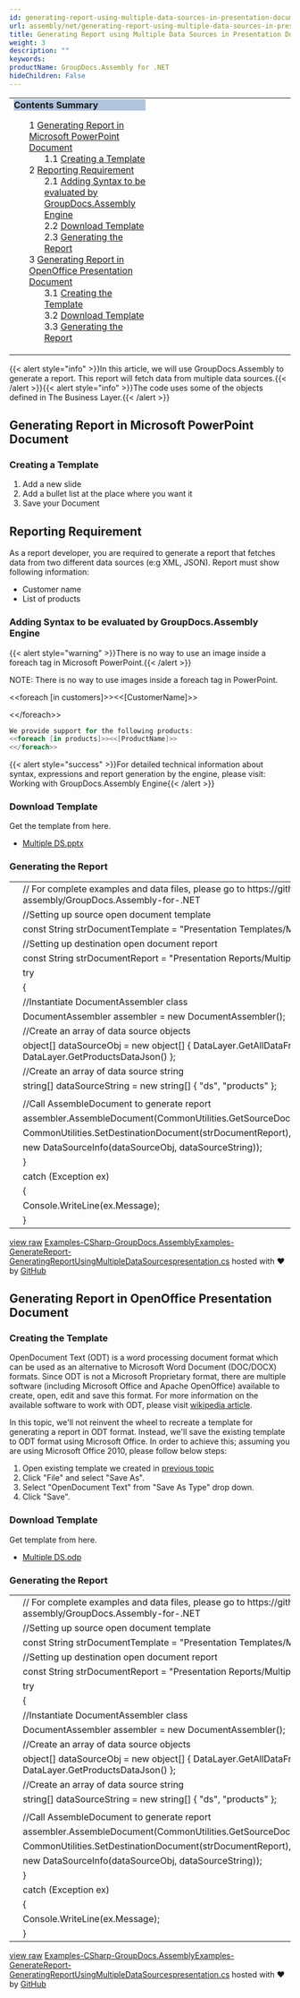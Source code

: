 ```yaml
---
id: generating-report-using-multiple-data-sources-in-presentation-document
url: assembly/net/generating-report-using-multiple-data-sources-in-presentation-document
title: Generating Report using Multiple Data Sources in Presentation Document
weight: 3
description: ""
keywords: 
productName: GroupDocs.Assembly for .NET
hideChildren: False
---
```

<table class="sectionMacro" border="0" cellpadding="5" cellspacing="0" width="100%"><tbody><tr><td valign="top" width="50%"><div class="panel" style="border-top-width: 1px; border-right-width: 1px; border-bottom-width: 1px; border-left-width: 1px;"><div class="panelHeader" style="border-bottom-width: 1px; background-color: rgb(176, 196, 222);"><b>Contents Summary</b></div><div class="panelContent"><style type="text/css">div.rbtoc1590388625423 { padding-top: 0px; padding-right: 0px; padding-bottom: 0px; padding-left: 0px; }div.rbtoc1590388625423 ul { list-style-type: none; list-style-image: none; margin-left: 0px; }div.rbtoc1590388625423 li { margin-left: 0px; padding-left: 0px; }</style><div class="toc rbtoc1590388625423"><ul class="toc-indentation"><li><span class="TOCOutline">1</span> <a href="#GeneratingReportusingMultipleDataSourcesinPresentationDocument-GeneratingReportinMicrosoftPowerPointDocument">Generating Report in Microsoft PowerPoint Document</a><ul class="toc-indentation"><li><span class="TOCOutline">1.1</span> <a href="#GeneratingReportusingMultipleDataSourcesinPresentationDocument-CreatingaTemplate">Creating a Template</a></li></ul></li><li><span class="TOCOutline">2</span> <a href="#GeneratingReportusingMultipleDataSourcesinPresentationDocument-ReportingRequirement">Reporting Requirement</a><ul class="toc-indentation"><li><span class="TOCOutline">2.1</span> <a href="#GeneratingReportusingMultipleDataSourcesinPresentationDocument-AddingSyntaxtobeevaluatedbyGroupDocs.AssemblyEngine">Adding Syntax to be evaluated by GroupDocs.Assembly Engine</a></li><li><span class="TOCOutline">2.2</span> <a href="#GeneratingReportusingMultipleDataSourcesinPresentationDocument-DownloadTemplate">Download Template</a></li><li><span class="TOCOutline">2.3</span> <a href="#GeneratingReportusingMultipleDataSourcesinPresentationDocument-GeneratingtheReport">Generating the Report</a></li></ul></li><li><span class="TOCOutline">3</span> <a href="#GeneratingReportusingMultipleDataSourcesinPresentationDocument-GeneratingReportinOpenOfficePresentationDocument">Generating Report in OpenOffice Presentation Document</a><ul class="toc-indentation"><li><span class="TOCOutline">3.1</span> <a href="#GeneratingReportusingMultipleDataSourcesinPresentationDocument-CreatingtheTemplate">Creating the Template</a></li><li><span class="TOCOutline">3.2</span> <a href="#GeneratingReportusingMultipleDataSourcesinPresentationDocument-DownloadTemplate.1">Download Template</a></li><li><span class="TOCOutline">3.3</span> <a href="#GeneratingReportusingMultipleDataSourcesinPresentationDocument-GeneratingtheReport.1">Generating the Report</a></li></ul></li></ul></div></div></div></td><td valign="top" width="15%">&nbsp;</td><td valign="top" width="35%">&nbsp;</td></tr></tbody></table>

{{< alert style="info" >}}In this article, we will use GroupDocs.Assembly to generate a report. This report will fetch data from multiple data sources.{{< /alert >}}{{< alert style="info" >}}The code uses some of the objects defined in The Business Layer.{{< /alert >}}

## Generating Report in Microsoft PowerPoint Document

### Creating a Template

1.  Add a new slide
2.  Add a bullet list at the place where you want it
3.  Save your Document

## Reporting Requirement

As a report developer, you are required to generate a report that fetches data from two different data sources (e:g XML, JSON). Report must show following information:

*   Customer name
*   List of products

### Adding Syntax to be evaluated by GroupDocs.Assembly Engine

{{< alert style="warning" >}}There is no way to use an image inside a foreach tag in Microsoft PowerPoint.{{< /alert >}}

NOTE: There is no way to use images inside a foreach tag in PowerPoint.

<<foreach \[in customers\]>><<\[CustomerName\]>>

<</foreach\>>

```csharp
We provide support for the following products:
<<foreach [in products]>><<[ProductName]>>
<</foreach>>

```

{{< alert style="success" >}}For detailed technical information about syntax, expressions and report generation by the engine, please visit: Working with GroupDocs.Assembly Engine{{< /alert >}}

### Download Template

Get the template from here.

*   [Multiple DS.pptx](https://github.com/groupdocs-assembly/GroupDocs.Assembly-for-.NET/blob/master/Examples/Data/Source/Presentation%20Templates/Multiple%20DS.pptx?raw=true)

### Generating the Report

<table class="highlight tab-size js-file-line-container" data-tab-size="8" data-paste-markdown-skip=""><tbody><tr><td id="file-examples-csharp-groupdocs-assemblyexamples-generatereport-generatingreportusingmultipledatasourcespresentation-cs-L1" class="blob-num js-line-number" data-line-number="1"></td><td id="file-examples-csharp-groupdocs-assemblyexamples-generatereport-generatingreportusingmultipledatasourcespresentation-cs-LC1" class="blob-code blob-code-inner js-file-line"><span class="pl-c"><span class="pl-c">//</span> For complete examples and data files, please go to https://github.com/groupdocs-assembly/GroupDocs.Assembly-for-.NET</span></td></tr><tr><td id="file-examples-csharp-groupdocs-assemblyexamples-generatereport-generatingreportusingmultipledatasourcespresentation-cs-L2" class="blob-num js-line-number" data-line-number="2"></td><td id="file-examples-csharp-groupdocs-assemblyexamples-generatereport-generatingreportusingmultipledatasourcespresentation-cs-LC2" class="blob-code blob-code-inner js-file-line"><span class="pl-c"><span class="pl-c">//</span>Setting up source open document template</span></td></tr><tr><td id="file-examples-csharp-groupdocs-assemblyexamples-generatereport-generatingreportusingmultipledatasourcespresentation-cs-L3" class="blob-num js-line-number" data-line-number="3"></td><td id="file-examples-csharp-groupdocs-assemblyexamples-generatereport-generatingreportusingmultipledatasourcespresentation-cs-LC3" class="blob-code blob-code-inner js-file-line"><span class="pl-k">const</span> <span class="pl-en">String</span> <span class="pl-smi">strDocumentTemplate</span> <span class="pl-k">=</span> <span class="pl-s"><span class="pl-pds">"</span>Presentation Templates/Multiple DS.pptx<span class="pl-pds">"</span></span>;</td></tr><tr><td id="file-examples-csharp-groupdocs-assemblyexamples-generatereport-generatingreportusingmultipledatasourcespresentation-cs-L4" class="blob-num js-line-number" data-line-number="4"></td><td id="file-examples-csharp-groupdocs-assemblyexamples-generatereport-generatingreportusingmultipledatasourcespresentation-cs-LC4" class="blob-code blob-code-inner js-file-line"><span class="pl-c"><span class="pl-c">//</span>Setting up destination open document report</span></td></tr><tr><td id="file-examples-csharp-groupdocs-assemblyexamples-generatereport-generatingreportusingmultipledatasourcespresentation-cs-L5" class="blob-num js-line-number" data-line-number="5"></td><td id="file-examples-csharp-groupdocs-assemblyexamples-generatereport-generatingreportusingmultipledatasourcespresentation-cs-LC5" class="blob-code blob-code-inner js-file-line"><span class="pl-k">const</span> <span class="pl-en">String</span> <span class="pl-smi">strDocumentReport</span> <span class="pl-k">=</span> <span class="pl-s"><span class="pl-pds">"</span>Presentation Reports/Multiple DS.pptx<span class="pl-pds">"</span></span>;</td></tr><tr><td id="file-examples-csharp-groupdocs-assemblyexamples-generatereport-generatingreportusingmultipledatasourcespresentation-cs-L6" class="blob-num js-line-number" data-line-number="6"></td><td id="file-examples-csharp-groupdocs-assemblyexamples-generatereport-generatingreportusingmultipledatasourcespresentation-cs-LC6" class="blob-code blob-code-inner js-file-line"><span class="pl-k">try</span></td></tr><tr><td id="file-examples-csharp-groupdocs-assemblyexamples-generatereport-generatingreportusingmultipledatasourcespresentation-cs-L7" class="blob-num js-line-number" data-line-number="7"></td><td id="file-examples-csharp-groupdocs-assemblyexamples-generatereport-generatingreportusingmultipledatasourcespresentation-cs-LC7" class="blob-code blob-code-inner js-file-line">{</td></tr><tr><td id="file-examples-csharp-groupdocs-assemblyexamples-generatereport-generatingreportusingmultipledatasourcespresentation-cs-L8" class="blob-num js-line-number" data-line-number="8"></td><td id="file-examples-csharp-groupdocs-assemblyexamples-generatereport-generatingreportusingmultipledatasourcespresentation-cs-LC8" class="blob-code blob-code-inner js-file-line"><span class="pl-c"><span class="pl-c">//</span>Instantiate DocumentAssembler class</span></td></tr><tr><td id="file-examples-csharp-groupdocs-assemblyexamples-generatereport-generatingreportusingmultipledatasourcespresentation-cs-L9" class="blob-num js-line-number" data-line-number="9"></td><td id="file-examples-csharp-groupdocs-assemblyexamples-generatereport-generatingreportusingmultipledatasourcespresentation-cs-LC9" class="blob-code blob-code-inner js-file-line"><span class="pl-en">DocumentAssembler</span> <span class="pl-smi">assembler</span> <span class="pl-k">=</span> <span class="pl-k">new</span> <span class="pl-en">DocumentAssembler</span>();</td></tr><tr><td id="file-examples-csharp-groupdocs-assemblyexamples-generatereport-generatingreportusingmultipledatasourcespresentation-cs-L10" class="blob-num js-line-number" data-line-number="10"></td><td id="file-examples-csharp-groupdocs-assemblyexamples-generatereport-generatingreportusingmultipledatasourcespresentation-cs-LC10" class="blob-code blob-code-inner js-file-line"><span class="pl-c"><span class="pl-c">//</span>Create an array of data source objects</span></td></tr><tr><td id="file-examples-csharp-groupdocs-assemblyexamples-generatereport-generatingreportusingmultipledatasourcespresentation-cs-L11" class="blob-num js-line-number" data-line-number="11"></td><td id="file-examples-csharp-groupdocs-assemblyexamples-generatereport-generatingreportusingmultipledatasourcespresentation-cs-LC11" class="blob-code blob-code-inner js-file-line"><span class="pl-k">object</span>[] <span class="pl-smi">dataSourceObj</span> <span class="pl-k">=</span> <span class="pl-k">new</span> <span class="pl-k">object</span>[] { <span class="pl-smi">DataLayer</span>.<span class="pl-en">GetAllDataFromXML</span>(), <span class="pl-smi">DataLayer</span>.<span class="pl-en">GetProductsDataJson</span>() };</td></tr><tr><td id="file-examples-csharp-groupdocs-assemblyexamples-generatereport-generatingreportusingmultipledatasourcespresentation-cs-L12" class="blob-num js-line-number" data-line-number="12"></td><td id="file-examples-csharp-groupdocs-assemblyexamples-generatereport-generatingreportusingmultipledatasourcespresentation-cs-LC12" class="blob-code blob-code-inner js-file-line"><span class="pl-c"><span class="pl-c">//</span>Create an array of data source string</span></td></tr><tr><td id="file-examples-csharp-groupdocs-assemblyexamples-generatereport-generatingreportusingmultipledatasourcespresentation-cs-L13" class="blob-num js-line-number" data-line-number="13"></td><td id="file-examples-csharp-groupdocs-assemblyexamples-generatereport-generatingreportusingmultipledatasourcespresentation-cs-LC13" class="blob-code blob-code-inner js-file-line"><span class="pl-k">string</span>[] <span class="pl-smi">dataSourceString</span> <span class="pl-k">=</span> <span class="pl-k">new</span> <span class="pl-k">string</span>[] { <span class="pl-s"><span class="pl-pds">"</span>ds<span class="pl-pds">"</span></span>, <span class="pl-s"><span class="pl-pds">"</span>products<span class="pl-pds">"</span></span> };</td></tr><tr><td id="file-examples-csharp-groupdocs-assemblyexamples-generatereport-generatingreportusingmultipledatasourcespresentation-cs-L14" class="blob-num js-line-number" data-line-number="14"></td><td id="file-examples-csharp-groupdocs-assemblyexamples-generatereport-generatingreportusingmultipledatasourcespresentation-cs-LC14" class="blob-code blob-code-inner js-file-line"></td></tr><tr><td id="file-examples-csharp-groupdocs-assemblyexamples-generatereport-generatingreportusingmultipledatasourcespresentation-cs-L15" class="blob-num js-line-number" data-line-number="15"></td><td id="file-examples-csharp-groupdocs-assemblyexamples-generatereport-generatingreportusingmultipledatasourcespresentation-cs-LC15" class="blob-code blob-code-inner js-file-line"><span class="pl-c"><span class="pl-c">//</span>Call AssembleDocument to generate report</span></td></tr><tr><td id="file-examples-csharp-groupdocs-assemblyexamples-generatereport-generatingreportusingmultipledatasourcespresentation-cs-L16" class="blob-num js-line-number" data-line-number="16"></td><td id="file-examples-csharp-groupdocs-assemblyexamples-generatereport-generatingreportusingmultipledatasourcespresentation-cs-LC16" class="blob-code blob-code-inner js-file-line"><span class="pl-smi">assembler</span>.<span class="pl-en">AssembleDocument</span>(<span class="pl-smi">CommonUtilities</span>.<span class="pl-en">GetSourceDocument</span>(<span class="pl-smi">strDocumentTemplate</span>),</td></tr><tr><td id="file-examples-csharp-groupdocs-assemblyexamples-generatereport-generatingreportusingmultipledatasourcespresentation-cs-L17" class="blob-num js-line-number" data-line-number="17"></td><td id="file-examples-csharp-groupdocs-assemblyexamples-generatereport-generatingreportusingmultipledatasourcespresentation-cs-LC17" class="blob-code blob-code-inner js-file-line"><span class="pl-smi">CommonUtilities</span>.<span class="pl-en">SetDestinationDocument</span>(<span class="pl-smi">strDocumentReport</span>),</td></tr><tr><td id="file-examples-csharp-groupdocs-assemblyexamples-generatereport-generatingreportusingmultipledatasourcespresentation-cs-L18" class="blob-num js-line-number" data-line-number="18"></td><td id="file-examples-csharp-groupdocs-assemblyexamples-generatereport-generatingreportusingmultipledatasourcespresentation-cs-LC18" class="blob-code blob-code-inner js-file-line"><span class="pl-k">new</span> <span class="pl-en">DataSourceInfo</span>(<span class="pl-smi">dataSourceObj</span>, <span class="pl-smi">dataSourceString</span>));</td></tr><tr><td id="file-examples-csharp-groupdocs-assemblyexamples-generatereport-generatingreportusingmultipledatasourcespresentation-cs-L19" class="blob-num js-line-number" data-line-number="19"></td><td id="file-examples-csharp-groupdocs-assemblyexamples-generatereport-generatingreportusingmultipledatasourcespresentation-cs-LC19" class="blob-code blob-code-inner js-file-line">}</td></tr><tr><td id="file-examples-csharp-groupdocs-assemblyexamples-generatereport-generatingreportusingmultipledatasourcespresentation-cs-L20" class="blob-num js-line-number" data-line-number="20"></td><td id="file-examples-csharp-groupdocs-assemblyexamples-generatereport-generatingreportusingmultipledatasourcespresentation-cs-LC20" class="blob-code blob-code-inner js-file-line"><span class="pl-k">catch</span> (<span class="pl-en">Exception</span> <span class="pl-smi">ex</span>)</td></tr><tr><td id="file-examples-csharp-groupdocs-assemblyexamples-generatereport-generatingreportusingmultipledatasourcespresentation-cs-L21" class="blob-num js-line-number" data-line-number="21"></td><td id="file-examples-csharp-groupdocs-assemblyexamples-generatereport-generatingreportusingmultipledatasourcespresentation-cs-LC21" class="blob-code blob-code-inner js-file-line">{</td></tr><tr><td id="file-examples-csharp-groupdocs-assemblyexamples-generatereport-generatingreportusingmultipledatasourcespresentation-cs-L22" class="blob-num js-line-number" data-line-number="22"></td><td id="file-examples-csharp-groupdocs-assemblyexamples-generatereport-generatingreportusingmultipledatasourcespresentation-cs-LC22" class="blob-code blob-code-inner js-file-line"><span class="pl-smi">Console</span>.<span class="pl-en">WriteLine</span>(<span class="pl-smi">ex</span>.<span class="pl-smi">Message</span>);</td></tr><tr><td id="file-examples-csharp-groupdocs-assemblyexamples-generatereport-generatingreportusingmultipledatasourcespresentation-cs-L23" class="blob-num js-line-number" data-line-number="23"></td><td id="file-examples-csharp-groupdocs-assemblyexamples-generatereport-generatingreportusingmultipledatasourcespresentation-cs-LC23" class="blob-code blob-code-inner js-file-line">}</td></tr></tbody></table>

[view raw](https://gist.github.com/GroupDocsGists/d9bf0942465e757e9db871545d904459/raw/8544e63297f79ffe8726e990fc5948394b1eb2fb/Examples-CSharp-GroupDocs.AssemblyExamples-GenerateReport-GeneratingReportUsingMultipleDataSourcespresentation.cs) [Examples-CSharp-GroupDocs.AssemblyExamples-GenerateReport-GeneratingReportUsingMultipleDataSourcespresentation.cs](https://gist.github.com/GroupDocsGists/d9bf0942465e757e9db871545d904459#file-examples-csharp-groupdocs-assemblyexamples-generatereport-generatingreportusingmultipledatasourcespresentation-cs) hosted with ❤ by [GitHub](https://github.com)

## Generating Report in OpenOffice Presentation Document

### Creating the Template

OpenDocument Text (ODT) is a word processing document format which can be used as an alternative to Microsoft Word Document (DOC/DOCX) formats. Since ODT is not a Microsoft Proprietary format, there are multiple software (including Microsoft Office and Apache OpenOffice) available to create, open, edit and save this format. For more information on the available software to work with ODT, please visit [wikipedia article](https://en.wikipedia.org/wiki/OpenDocument#Software).

In this topic, we'll not reinvent the wheel to recreate a template for generating a report in ODT format. Instead, we'll save the existing template to ODT format using Microsoft Office. In order to achieve this; assuming you are using Microsoft Office 2010, please follow below steps:

1.  Open existing template we created in [previous topic](Generating%2BReport%2Busing%2BMultiple%2BData%2BSources%2Bin%2BPresentation%2BDocument.html)
2.  Click "File" and select "Save As".
3.  Select "OpenDocument Text" from "Save As Type" drop down.
4.  Click "Save".

### Download Template

Get template from here.

*   [Multiple DS.odp](https://github.com/groupdocs-assembly/GroupDocs.Assembly-for-.NET/blob/master/Examples/Data/Source/Presentation%20Templates/Multiple%20DS.odp?raw=true)

### Generating the Report

<table class="highlight tab-size js-file-line-container" data-tab-size="8" data-paste-markdown-skip=""><tbody><tr><td id="file-examples-csharp-groupdocs-assemblyexamples-generatereport-generatingreportusingmultipledatasourcespresentation-cs-L1" class="blob-num js-line-number" data-line-number="1"></td><td id="file-examples-csharp-groupdocs-assemblyexamples-generatereport-generatingreportusingmultipledatasourcespresentation-cs-LC1" class="blob-code blob-code-inner js-file-line"><span class="pl-c"><span class="pl-c">//</span> For complete examples and data files, please go to https://github.com/groupdocs-assembly/GroupDocs.Assembly-for-.NET</span></td></tr><tr><td id="file-examples-csharp-groupdocs-assemblyexamples-generatereport-generatingreportusingmultipledatasourcespresentation-cs-L2" class="blob-num js-line-number" data-line-number="2"></td><td id="file-examples-csharp-groupdocs-assemblyexamples-generatereport-generatingreportusingmultipledatasourcespresentation-cs-LC2" class="blob-code blob-code-inner js-file-line"><span class="pl-c"><span class="pl-c">//</span>Setting up source open document template</span></td></tr><tr><td id="file-examples-csharp-groupdocs-assemblyexamples-generatereport-generatingreportusingmultipledatasourcespresentation-cs-L3" class="blob-num js-line-number" data-line-number="3"></td><td id="file-examples-csharp-groupdocs-assemblyexamples-generatereport-generatingreportusingmultipledatasourcespresentation-cs-LC3" class="blob-code blob-code-inner js-file-line"><span class="pl-k">const</span> <span class="pl-en">String</span> <span class="pl-smi">strDocumentTemplate</span> <span class="pl-k">=</span> <span class="pl-s"><span class="pl-pds">"</span>Presentation Templates/Multiple DS.odp<span class="pl-pds">"</span></span>;</td></tr><tr><td id="file-examples-csharp-groupdocs-assemblyexamples-generatereport-generatingreportusingmultipledatasourcespresentation-cs-L4" class="blob-num js-line-number" data-line-number="4"></td><td id="file-examples-csharp-groupdocs-assemblyexamples-generatereport-generatingreportusingmultipledatasourcespresentation-cs-LC4" class="blob-code blob-code-inner js-file-line"><span class="pl-c"><span class="pl-c">//</span>Setting up destination open document report</span></td></tr><tr><td id="file-examples-csharp-groupdocs-assemblyexamples-generatereport-generatingreportusingmultipledatasourcespresentation-cs-L5" class="blob-num js-line-number" data-line-number="5"></td><td id="file-examples-csharp-groupdocs-assemblyexamples-generatereport-generatingreportusingmultipledatasourcespresentation-cs-LC5" class="blob-code blob-code-inner js-file-line"><span class="pl-k">const</span> <span class="pl-en">String</span> <span class="pl-smi">strDocumentReport</span> <span class="pl-k">=</span> <span class="pl-s"><span class="pl-pds">"</span>Presentation Reports/Multiple DS.odp<span class="pl-pds">"</span></span>;</td></tr><tr><td id="file-examples-csharp-groupdocs-assemblyexamples-generatereport-generatingreportusingmultipledatasourcespresentation-cs-L6" class="blob-num js-line-number" data-line-number="6"></td><td id="file-examples-csharp-groupdocs-assemblyexamples-generatereport-generatingreportusingmultipledatasourcespresentation-cs-LC6" class="blob-code blob-code-inner js-file-line"><span class="pl-k">try</span></td></tr><tr><td id="file-examples-csharp-groupdocs-assemblyexamples-generatereport-generatingreportusingmultipledatasourcespresentation-cs-L7" class="blob-num js-line-number" data-line-number="7"></td><td id="file-examples-csharp-groupdocs-assemblyexamples-generatereport-generatingreportusingmultipledatasourcespresentation-cs-LC7" class="blob-code blob-code-inner js-file-line">{</td></tr><tr><td id="file-examples-csharp-groupdocs-assemblyexamples-generatereport-generatingreportusingmultipledatasourcespresentation-cs-L8" class="blob-num js-line-number" data-line-number="8"></td><td id="file-examples-csharp-groupdocs-assemblyexamples-generatereport-generatingreportusingmultipledatasourcespresentation-cs-LC8" class="blob-code blob-code-inner js-file-line"><span class="pl-c"><span class="pl-c">//</span>Instantiate DocumentAssembler class</span></td></tr><tr><td id="file-examples-csharp-groupdocs-assemblyexamples-generatereport-generatingreportusingmultipledatasourcespresentation-cs-L9" class="blob-num js-line-number" data-line-number="9"></td><td id="file-examples-csharp-groupdocs-assemblyexamples-generatereport-generatingreportusingmultipledatasourcespresentation-cs-LC9" class="blob-code blob-code-inner js-file-line"><span class="pl-en">DocumentAssembler</span> <span class="pl-smi">assembler</span> <span class="pl-k">=</span> <span class="pl-k">new</span> <span class="pl-en">DocumentAssembler</span>();</td></tr><tr><td id="file-examples-csharp-groupdocs-assemblyexamples-generatereport-generatingreportusingmultipledatasourcespresentation-cs-L10" class="blob-num js-line-number" data-line-number="10"></td><td id="file-examples-csharp-groupdocs-assemblyexamples-generatereport-generatingreportusingmultipledatasourcespresentation-cs-LC10" class="blob-code blob-code-inner js-file-line"><span class="pl-c"><span class="pl-c">//</span>Create an array of data source objects</span></td></tr><tr><td id="file-examples-csharp-groupdocs-assemblyexamples-generatereport-generatingreportusingmultipledatasourcespresentation-cs-L11" class="blob-num js-line-number" data-line-number="11"></td><td id="file-examples-csharp-groupdocs-assemblyexamples-generatereport-generatingreportusingmultipledatasourcespresentation-cs-LC11" class="blob-code blob-code-inner js-file-line"><span class="pl-k">object</span>[] <span class="pl-smi">dataSourceObj</span> <span class="pl-k">=</span> <span class="pl-k">new</span> <span class="pl-k">object</span>[] { <span class="pl-smi">DataLayer</span>.<span class="pl-en">GetAllDataFromXML</span>(), <span class="pl-smi">DataLayer</span>.<span class="pl-en">GetProductsDataJson</span>() };</td></tr><tr><td id="file-examples-csharp-groupdocs-assemblyexamples-generatereport-generatingreportusingmultipledatasourcespresentation-cs-L12" class="blob-num js-line-number" data-line-number="12"></td><td id="file-examples-csharp-groupdocs-assemblyexamples-generatereport-generatingreportusingmultipledatasourcespresentation-cs-LC12" class="blob-code blob-code-inner js-file-line"><span class="pl-c"><span class="pl-c">//</span>Create an array of data source string</span></td></tr><tr><td id="file-examples-csharp-groupdocs-assemblyexamples-generatereport-generatingreportusingmultipledatasourcespresentation-cs-L13" class="blob-num js-line-number" data-line-number="13"></td><td id="file-examples-csharp-groupdocs-assemblyexamples-generatereport-generatingreportusingmultipledatasourcespresentation-cs-LC13" class="blob-code blob-code-inner js-file-line"><span class="pl-k">string</span>[] <span class="pl-smi">dataSourceString</span> <span class="pl-k">=</span> <span class="pl-k">new</span> <span class="pl-k">string</span>[] { <span class="pl-s"><span class="pl-pds">"</span>ds<span class="pl-pds">"</span></span>, <span class="pl-s"><span class="pl-pds">"</span>products<span class="pl-pds">"</span></span> };</td></tr><tr><td id="file-examples-csharp-groupdocs-assemblyexamples-generatereport-generatingreportusingmultipledatasourcespresentation-cs-L14" class="blob-num js-line-number" data-line-number="14"></td><td id="file-examples-csharp-groupdocs-assemblyexamples-generatereport-generatingreportusingmultipledatasourcespresentation-cs-LC14" class="blob-code blob-code-inner js-file-line"></td></tr><tr><td id="file-examples-csharp-groupdocs-assemblyexamples-generatereport-generatingreportusingmultipledatasourcespresentation-cs-L15" class="blob-num js-line-number" data-line-number="15"></td><td id="file-examples-csharp-groupdocs-assemblyexamples-generatereport-generatingreportusingmultipledatasourcespresentation-cs-LC15" class="blob-code blob-code-inner js-file-line"><span class="pl-c"><span class="pl-c">//</span>Call AssembleDocument to generate report</span></td></tr><tr><td id="file-examples-csharp-groupdocs-assemblyexamples-generatereport-generatingreportusingmultipledatasourcespresentation-cs-L16" class="blob-num js-line-number" data-line-number="16"></td><td id="file-examples-csharp-groupdocs-assemblyexamples-generatereport-generatingreportusingmultipledatasourcespresentation-cs-LC16" class="blob-code blob-code-inner js-file-line"><span class="pl-smi">assembler</span>.<span class="pl-en">AssembleDocument</span>(<span class="pl-smi">CommonUtilities</span>.<span class="pl-en">GetSourceDocument</span>(<span class="pl-smi">strDocumentTemplate</span>),</td></tr><tr><td id="file-examples-csharp-groupdocs-assemblyexamples-generatereport-generatingreportusingmultipledatasourcespresentation-cs-L17" class="blob-num js-line-number" data-line-number="17"></td><td id="file-examples-csharp-groupdocs-assemblyexamples-generatereport-generatingreportusingmultipledatasourcespresentation-cs-LC17" class="blob-code blob-code-inner js-file-line"><span class="pl-smi">CommonUtilities</span>.<span class="pl-en">SetDestinationDocument</span>(<span class="pl-smi">strDocumentReport</span>),</td></tr><tr><td id="file-examples-csharp-groupdocs-assemblyexamples-generatereport-generatingreportusingmultipledatasourcespresentation-cs-L18" class="blob-num js-line-number" data-line-number="18"></td><td id="file-examples-csharp-groupdocs-assemblyexamples-generatereport-generatingreportusingmultipledatasourcespresentation-cs-LC18" class="blob-code blob-code-inner js-file-line"><span class="pl-k">new</span> <span class="pl-en">DataSourceInfo</span>(<span class="pl-smi">dataSourceObj</span>, <span class="pl-smi">dataSourceString</span>));</td></tr><tr><td id="file-examples-csharp-groupdocs-assemblyexamples-generatereport-generatingreportusingmultipledatasourcespresentation-cs-L19" class="blob-num js-line-number" data-line-number="19"></td><td id="file-examples-csharp-groupdocs-assemblyexamples-generatereport-generatingreportusingmultipledatasourcespresentation-cs-LC19" class="blob-code blob-code-inner js-file-line">}</td></tr><tr><td id="file-examples-csharp-groupdocs-assemblyexamples-generatereport-generatingreportusingmultipledatasourcespresentation-cs-L20" class="blob-num js-line-number" data-line-number="20"></td><td id="file-examples-csharp-groupdocs-assemblyexamples-generatereport-generatingreportusingmultipledatasourcespresentation-cs-LC20" class="blob-code blob-code-inner js-file-line"><span class="pl-k">catch</span> (<span class="pl-en">Exception</span> <span class="pl-smi">ex</span>)</td></tr><tr><td id="file-examples-csharp-groupdocs-assemblyexamples-generatereport-generatingreportusingmultipledatasourcespresentation-cs-L21" class="blob-num js-line-number" data-line-number="21"></td><td id="file-examples-csharp-groupdocs-assemblyexamples-generatereport-generatingreportusingmultipledatasourcespresentation-cs-LC21" class="blob-code blob-code-inner js-file-line">{</td></tr><tr><td id="file-examples-csharp-groupdocs-assemblyexamples-generatereport-generatingreportusingmultipledatasourcespresentation-cs-L22" class="blob-num js-line-number" data-line-number="22"></td><td id="file-examples-csharp-groupdocs-assemblyexamples-generatereport-generatingreportusingmultipledatasourcespresentation-cs-LC22" class="blob-code blob-code-inner js-file-line"><span class="pl-smi">Console</span>.<span class="pl-en">WriteLine</span>(<span class="pl-smi">ex</span>.<span class="pl-smi">Message</span>);</td></tr><tr><td id="file-examples-csharp-groupdocs-assemblyexamples-generatereport-generatingreportusingmultipledatasourcespresentation-cs-L23" class="blob-num js-line-number" data-line-number="23"></td><td id="file-examples-csharp-groupdocs-assemblyexamples-generatereport-generatingreportusingmultipledatasourcespresentation-cs-LC23" class="blob-code blob-code-inner js-file-line">}</td></tr></tbody></table>

[view raw](https://gist.github.com/GroupDocsGists/296b38df6d5eb9a8c31fded8617b9739/raw/3b67138ca933650de0da186391a56fc55fc57df0/Examples-CSharp-GroupDocs.AssemblyExamples-GenerateReport-GeneratingReportUsingMultipleDataSourcespresentation.cs) [Examples-CSharp-GroupDocs.AssemblyExamples-GenerateReport-GeneratingReportUsingMultipleDataSourcespresentation.cs](https://gist.github.com/GroupDocsGists/296b38df6d5eb9a8c31fded8617b9739#file-examples-csharp-groupdocs-assemblyexamples-generatereport-generatingreportusingmultipledatasourcespresentation-cs) hosted with ❤ by [GitHub](https://github.com)
